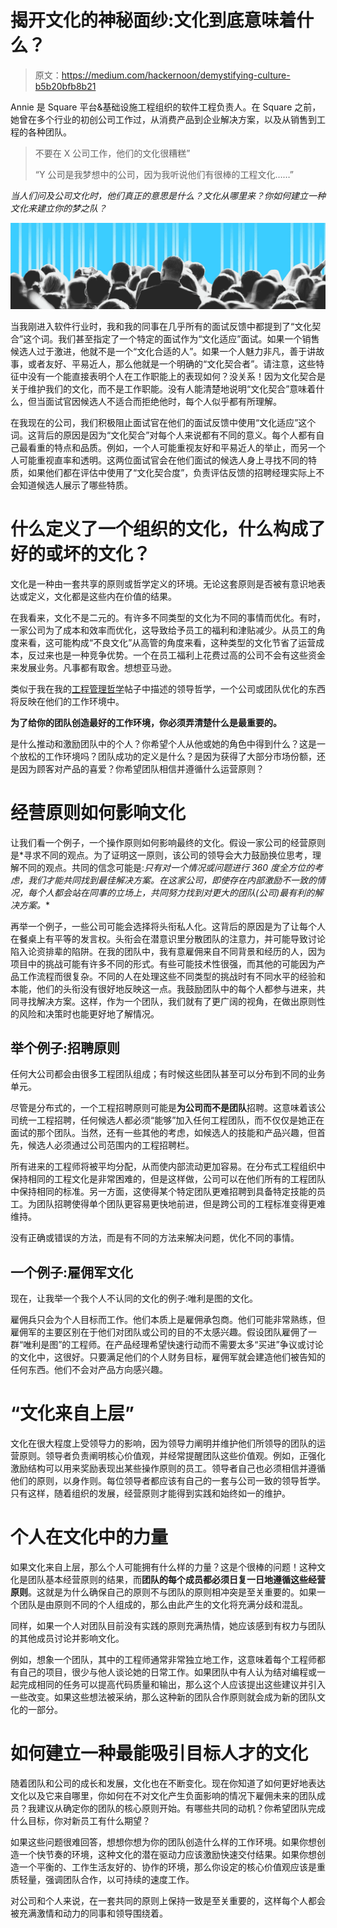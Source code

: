 # 揭开文化的神秘面纱:文化到底意味着什么？

> 原文：<https://medium.com/hackernoon/demystifying-culture-b5b20bfb8b21>

Annie 是 Square 平台&基础设施工程组织的软件工程负责人。在 Square 之前，她曾在多个行业的初创公司工作过，从消费产品到企业解决方案，以及从销售到工程的各种团队。

> 不要在 X 公司工作，他们的文化很糟糕”
> 
> “Y 公司是我梦想中的公司，因为我听说他们有很棒的工程文化……”

*当人们问及公司文化时，他们真正的意思是什么？文化从哪里来？你如何建立一种文化来建立你的梦之队？*

![](img/5fc019978100562fe2d4618717bd9f98.png)

当我刚进入软件行业时，我和我的同事在几乎所有的面试反馈中都提到了“文化契合”这个词。我们甚至指定了一个特定的面试作为“文化适应”面试。如果一个销售候选人过于激进，他就不是一个“文化合适的人”。如果一个人魅力非凡，善于讲故事，或者友好、平易近人，那么他就是一个明确的“文化契合者”。请注意，这些特征中没有一个能直接表明个人在工作职能上的表现如何？没关系！因为文化契合是关于维护我们的文化，而不是工作职能。没有人能清楚地说明“文化契合”意味着什么，但当面试官因候选人不适合而拒绝他时，每个人似乎都有所理解。

在我现在的公司，我们积极阻止面试官在他们的面试反馈中使用“文化适应”这个词。这背后的原因是因为“文化契合”对每个人来说都有不同的意义。每个人都有自己最看重的特点和品质。例如，一个人可能重视友好和平易近人的举止，而另一个人可能重视直率和透明。这两位面试官会在他们面试的候选人身上寻找不同的特质，如果他们都在评估中使用了“文化契合度”，负责评估反馈的招聘经理实际上不会知道候选人展示了哪些特质。

# 什么定义了一个组织的文化，什么构成了好的或坏的文化？

文化是一种由一套共享的原则或哲学定义的环境。无论这套原则是否被有意识地表达或定义，文化都是这些内在价值的结果。

在我看来，文化不是二元的。有许多不同类型的文化为不同的事情而优化。有时，一家公司为了成本和效率而优化，这导致给予员工的福利和津贴减少。从员工的角度来看，这可能构成“不良文化”从高管的角度来看，这种类型的文化节省了运营成本，反过来也是一种竞争优势。一个在员工福利上花费过高的公司不会有这些资金来发展业务。凡事都有取舍。想想亚马逊。

类似于我在我的[工程管理哲学](https://hackernoon.com/engineering-management-philosophies-and-why-they-matter-even-if-you-are-not-a-manager-254561cbeea1)帖子中描述的领导哲学，一个公司或团队优化的东西将反映在他们的工作环境中。

**为了给你的团队创造最好的工作环境，你必须弄清楚什么是最重要的。**

是什么推动和激励团队中的个人？你希望个人从他或她的角色中得到什么？这是一个放松的工作环境吗？团队成功的定义是什么？是因为获得了大部分市场份额，还是因为顾客对产品的喜爱？你希望团队相信并遵循什么运营原则？

# 经营原则如何影响文化

让我们看一个例子，一个操作原则如何影响最终的文化。假设一家公司的经营原则是*寻求不同的观点。为了证明这一原则，该公司的领导会大力鼓励换位思考，理解不同的观点。共同的信念可能是:*只有对一个情况或问题进行 360 度全方位的考虑，我们才能共同找到最佳解决方案。在这家公司，即使存在内部激励不一致的情况，每个人都会站在同事的立场上，共同努力找到对更大的团队(公司)最有利的解决方案。**

再举一个例子，一些公司可能会选择将头衔私人化。这背后的原因是为了让每个人在餐桌上有平等的发言权。头衔会在潜意识里分散团队的注意力，并可能导致讨论陷入论资排辈的陷阱。在我的团队中，我有意雇佣来自不同背景和经历的人，因为项目中的挑战可能有许多不同的形式。有些可能技术性很强，而其他的可能因为产品工作流程而很复杂。不同的人在处理这些不同类型的挑战时有不同水平的经验和本能，他们的头衔没有很好地反映这一点。我鼓励团队中的每个人都参与进来，共同寻找解决方案。这样，作为一个团队，我们就有了更广阔的视角，在做出原则性的风险和决策时也能更好地了解情况。

## 举个例子:招聘原则

任何大公司都会由很多工程团队组成；有时候这些团队甚至可以分布到不同的业务单元。

尽管是分布式的，一个工程招聘原则可能是**为公司而不是团队**招聘。这意味着该公司统一工程招聘，任何候选人都必须“能够”加入任何工程团队，而不仅仅是她正在面试的那个团队。当然，还有一些其他的考虑，如候选人的技能和产品兴趣，但首先，候选人必须通过公司范围内的工程招聘栏。

所有进来的工程师将被平均分配，从而使内部流动更加容易。在分布式工程组织中保持相同的工程文化是非常困难的，但是这样做，公司可以在他们所有的工程团队中保持相同的标准。另一方面，这使得某个特定团队更难招聘到具备特定技能的员工。为团队招聘使得单个团队更容易更快地前进，但是跨公司的工程标准变得更难维持。

没有正确或错误的方法，而是有不同的方法来解决问题，优化不同的事情。

## 一个例子:雇佣军文化

现在，让我举一个我个人不认同的文化的例子:唯利是图的文化。

雇佣兵只会为个人目标而工作。他们本质上是雇佣承包商。他们可能非常熟练，但雇佣军的主要区别在于他们对团队或公司的目的不太感兴趣。假设团队雇佣了一群“唯利是图”的工程师。在产品经理希望快速行动而不需要太多“买进”争议或讨论的文化中，这很好。只要满足他们的个人财务目标，雇佣军就会建造他们被告知的任何东西。他们不会对产品方向感兴趣。

# “文化来自上层”

文化在很大程度上受领导力的影响，因为领导力阐明并维护他们所领导的团队的运营原则。领导者负责阐明核心价值观，并经常提醒团队这些价值观。例如，正强化激励结构可以用来奖励表现出某些操作原则的员工。领导者自己也必须相信并遵循他们的原则，以身作则。每位领导者都应该有自己的一套与公司一致的领导哲学。只有这样，随着组织的发展，经营原则才能得到实践和始终如一的维护。

# 个人在文化中的力量

如果文化来自上层，那么个人可能拥有什么样的力量？这是个很棒的问题！这种文化是团队基本经营原则的结果，而**团队的每个成员都必须日复一日地遵循这些经营原则**。这就是为什么确保自己的原则不与团队的原则相冲突是至关重要的。如果一个团队是由原则不同的个人组成的，那么由此产生的文化将充满分歧和混乱。

同样，如果一个人对团队目前没有实践的原则充满热情，她应该感到有权力与团队的其他成员讨论并影响文化。

例如，想象一个团队，其中的工程师通常非常独立地工作，这意味着每个工程师都有自己的项目，很少与他人谈论她的日常工作。如果团队中有人认为结对编程或一起完成相同的任务可以提高代码质量和输出，那么这个人应该提出这些建议并引入一些改变。如果这些想法被采纳，那么这种新的团队合作原则就会成为新的团队文化的一部分。

# 如何建立一种最能吸引目标人才的文化

随着团队和公司的成长和发展，文化也在不断变化。现在你知道了如何更好地表达文化以及它来自哪里，你如何在不对文化产生负面影响的情况下雇佣未来的团队成员？我建议从确定你的团队的核心原则开始。有哪些共同的动机？你希望团队完成什么目标，你对新员工有什么期望？

如果这些问题很难回答，想想你想为你的团队创造什么样的工作环境。如果你想创造一个快节奏的环境，这种文化的潜在驱动力应该激励快速交付结果。如果你想创造一个平衡的、工作生活友好的、协作的环境，那么你设定的核心价值观应该是重质轻量，强调团队合作，以可持续的速度工作。

对公司和个人来说，在一套共同的原则上保持一致是至关重要的，这样每个人都会被充满激情和动力的同事和领导围绕着。